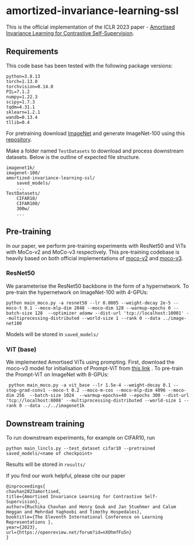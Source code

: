 # amortized-invariance-learning-ssl

This is the official implementation of the ICLR 2023 paper - [Amortised Invariance Learning for Contrastive Self-Supervision](https://arxiv.org/abs/2302.12712). 

## Requirements
This code base has been tested with the following package versions:

```
python=3.8.13
torch=1.13.0
torchvision=0.14.0
PIL=7.1.2
numpy=1.22.3
scipy=1.7.3
tqdm=4.31.1
sklearn=1.2.1
wandb=0.13.4
tllib=0.4
```

For pretraining download [ImageNet](https://www.image-net.org) and generate ImageNet-100 using this [repository](https://github.com/danielchyeh/ImageNet-100-Pytorch). 

Make a folder named ```TestDatasets``` to download and process downstream datasets. Below is the outline of expected file structure. 

```
imagenet1k/
imagenet-100/
amortized-invariance-learning-ssl/
    saved_models/
    ...
TestDatasets/
    CIFAR10/
    CIFAR100/
    300w/
    ...
```

## Pre-training

In our paper, we perform pre-training experiments with ResNet50 and ViTs with MoCo-v2 and MoCo-v3 respectively. This pre-training codebase is heavily based on both official implementations of [moco-v2](https://github.com/facebookresearch/moco) and [moco-v3](https://github.com/facebookresearch/moco-v3). 


### ResNet50

We parameterise the ResNet50 backbone in the form of a hypernetwork. To pre-train the hypernetwork on ImageNet-100 with 4-GPUs:

```
python main_moco.py -a resnet50 --lr 0.0005 --weight-decay 2e-5 --moco-t 0.1 --moco-mlp-dim 2048 --moco-dim 128 --warmup-epochs 0 --batch-size 128  --optimizer adamw --dist-url 'tcp://localhost:10001' --multiprocessing-distributed --world-size 1 --rank 0 --data ../image-net100 
```

Models will be stored in ```saved_models/```

### ViT (base)

We implemented Amortised ViTs using prompting. First, download the moco-v3 model for initialisation of Prompt-ViT from [this link](https://dl.fbaipublicfiles.com/moco-v3/vit-b-300ep/vit-b-300ep.pth.tar) . To pre-train the Prompt-ViT on ImageNet with 8-GPUs:
```
 python main_moco.py -a vit_base --lr 1.5e-4 --weight-decay 0.1 --stop-grad-conv1 --moco-t 0.2 --moco-m-cos --moco-mlp-dim 4096 --moco-dim 256  --batch-size 1024  --warmup-epochs=40 --epochs 300 --dist-url 'tcp://localhost:8008' --multiprocessing-distributed --world-size 1 --rank 0 --data ../../imagenet1k
```

## Downstream training

To run downstream experiments, for example on CIFAR10, run 
```
python main_lincls.py --test_dataset cifar10 --pretrained saved_models/<name of checkpoint> 
```
Results will be stored in ```results/```


If you find our work helpful, please cite our paper
```
@inproceedings{
chavhan2023amortised,
title={Amortised Invariance Learning for Contrastive Self-Supervision},
author={Ruchika Chavhan and Henry Gouk and Jan Stuehmer and Calum Heggan and Mehrdad Yaghoobi and Timothy Hospedales},
booktitle={The Eleventh International Conference on Learning Representations },
year={2023},
url={https://openreview.net/forum?id=nXOhmfFu5n}
}
```




